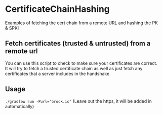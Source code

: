 # CertificateChainHashing
Examples of fetching the cert chain from a remote URL and hashing the PK &amp; SPKI

## Fetch certificates (trusted & untrusted) from a remote url
You can use this script to check to make sure your certificates are correct. It will try to fetch a trusted certificate chain as well as just fetch any certificates that a server includes in the handshake.

## Usage
`./gradlew run -Purl="brock.io"`
(Leave out the https, it will be added in automatically)
